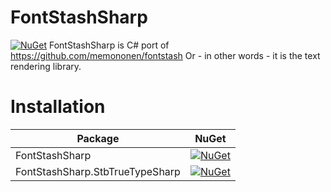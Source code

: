 # FontStashSharp

[![NuGet](https://img.shields.io/nuget/v/FontStashSharp.svg)](https://www.nuget.org/packages/FontStashSharp/)
FontStashSharp is C# port of https://github.com/memononen/fontstash
Or - in other words - it is the text rendering library.

# Installation
Package|NuGet
-------|-----
FontStashSharp|[![NuGet](https://img.shields.io/nuget/v/FontStashSharp.svg)](https://www.nuget.org/packages/FontStashSharp/)
FontStashSharp.StbTrueTypeSharp|[![NuGet](https://img.shields.io/nuget/v/FontStashSharp.StbTrueTypeSharp.svg)](https://www.nuget.org/packages/FontStashSharp.StbTrueTypeSharp/)
